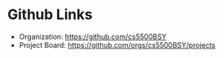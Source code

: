 # Github Links

* Organization: https://github.com/cs5500BSY
* Project Board: https://github.com/orgs/cs5500BSY/projects